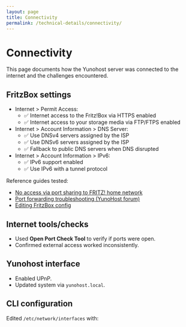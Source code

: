 ```yaml
---
layout: page
title: Connectivity
permalink: /technical-details/connectivity/
---
```


# Connectivity

This page documents how the Yunohost server was connected to the internet and the challenges encountered.

## FritzBox settings
- Internet > Permit Access:
  - ✅ Internet access to the Fritz!Box via HTTPS enabled
  - ✅ Internet access to your storage media via FTP/FTPS enabled
- Internet > Account Information > DNS Server:
  - ✅ Use DNSv4 servers assigned by the ISP
  - ✅ Use DNSv6 servers assigned by the ISP
  - ✅ Fallback to public DNS servers when DNS disrupted
- Internet > Account Information > IPv6:
  - ✅ IPv6 support enabled
  - ✅ Use IPv6 with a tunnel protocol

Reference guides tested:
- [No access via port sharing to FRITZ! home network](https://en.avm.de/service/knowledge-base/dok/FRITZ-Box-7490/25_No-access-to-FRITZ-Box-over-the-Internet/)
- [Port forwarding troubleshooting (YunoHost forum)](https://forum.yunohost.org/)
- [Editing FritzBox config](https://online.osba.nl/blog/en/category/fritz/)

## Internet tools/checks
- Used **Open Port Check Tool** to verify if ports were open.
- Confirmed external access worked inconsistently.

## Yunohost interface
- Enabled UPnP.
- Updated system via `yunohost.local`.

## CLI configuration
Edited `/etc/network/interfaces` with:
